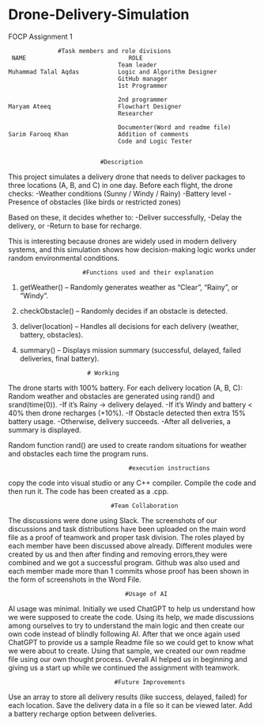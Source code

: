 # Drone-Delivery-Simulation
 FOCP Assignment 1
 
                  #Task members and role divisions
     NAME                             ROLE                                      
                                   Team leader                                  
    Muhammad Talal Aqdas           Logic and Algorithm Designer
                                   GitHub manager
                                   1st Programmer

                                   2nd programmer
    Maryam Ateeq                   Flowchart Designer
                                   Researcher

                                   Documenter(Word and readme file)  
    Sarim Farooq Khan              Addition of comments
                                   Code and Logic Tester

                                   
                              #Description
  This project simulates a delivery drone that needs to deliver packages to three locations (A, B, and C) in one day.
Before each flight, the drone checks:
   -Weather conditions (Sunny / Windy / Rainy)
   -Battery level
   -Presence of obstacles (like birds or restricted zones)
 
 Based on these, it decides whether to:
   -Deliver successfully,
   -Delay the delivery, or
   -Return to base for recharge.

This is interesting because drones are widely used in modern delivery systems, and this simulation shows how decision-making logic works under random environmental conditions.

                         #Functions used and their explanation

1. getWeather() – Randomly generates weather as “Clear”, “Rainy”, or “Windy”.
2. checkObstacle() – Randomly decides if an obstacle is detected.
3. deliver(location) – Handles all decisions for each delivery (weather, battery, obstacles).
4. summary() – Displays mission summary (successful, delayed, failed deliveries, final battery).

                          # Working

The drone starts with 100% battery.
For each delivery location (A, B, C):
Random weather and obstacles are generated using rand() and srand(time(0)).
-If it’s Rainy → delivery delayed.
-If it’s Windy and battery < 40% then drone recharges (+10%).
-If Obstacle detected then extra 15% battery usage.
-Otherwise, delivery succeeds.
-After all deliveries, a summary is displayed.

Random function rand() are used to create random situations for weather and obstacles each time the program runs.

                                      #execution instructions
copy the code into visual studio or any C++ compiler. Compile the code and then run it. The code has been created as a .cpp.

                                 #Team Collaboration
The discussions were done using Slack. The screenshots of our discussions and task distributions have been uploaded on the main word file as a proof of teamwork and proper task division.
The roles played by each member have been discussed above already. Different modules were created by us and then after finding and removing errors,they were combined and we got a successful program. Github was also used and each member made more than 1 commits whose proof has been shown in the form of screenshots in the Word File.

                                     #Usage of AI
AI usage was minimal. Initially we used ChatGPT to help us understand how we were supposed to create the code.  Using its help, we made discussions among ourselves to try to understand the main logic and then create our own code instead of blindly following AI. After that we once again used ChatGPT to provide us a sample Readme file so we could get to know what we were about to create. Using that sample, we created our own readme file using our own thought process. Overall AI helped us in beginning and giving us a start up while we continued the assignment with teamwork.

                                  #Future Improvements

Use an array to store all delivery results (like success, delayed, failed) for each location.
Save the delivery data in a file so it can be viewed later.
Add a battery recharge option between deliveries.


